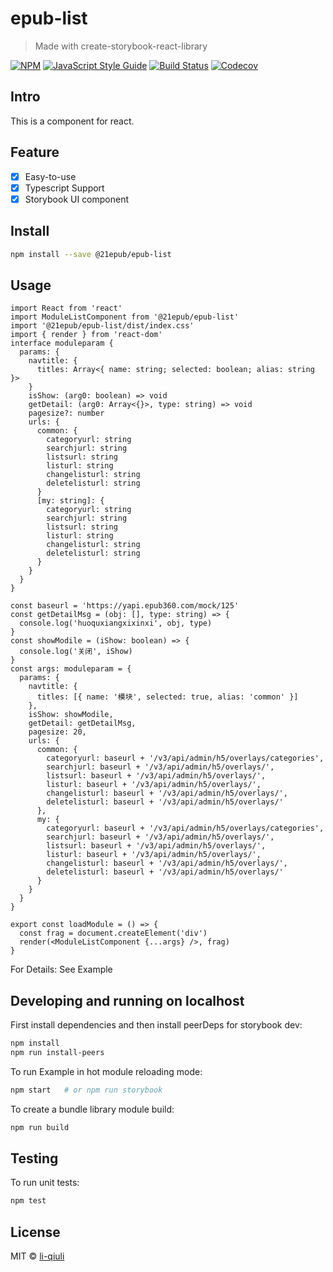 # epub-list

> Made with create-storybook-react-library

[![NPM](https://img.shields.io/npm/v/epub-list.svg)](https://www.npmjs.com/package/epub-list) [![JavaScript Style Guide](https://img.shields.io/badge/code_style-standard-brightgreen.svg)](https://standardjs.com) [![Build Status](https://img.shields.io/travis/com/li-qiuli/epub-list)](https://travis-ci.com/github/li-qiuli/epub-list) [![Codecov](https://img.shields.io/codecov/c/github/li-qiuli/epub-list)](https://codecov.io/gh/li-qiuli/epub-list)

## Intro

This is a component for react.

## Feature

- [x] Easy-to-use
- [x] Typescript Support
- [x] Storybook UI component

## Install

```bash
npm install --save @21epub/epub-list
```

## Usage

```tsx
import React from 'react'
import ModuleListComponent from '@21epub/epub-list'
import '@21epub/epub-list/dist/index.css'
import { render } from 'react-dom'
interface moduleparam {
  params: {
    navtitle: {
      titles: Array<{ name: string; selected: boolean; alias: string }>
    }
    isShow: (arg0: boolean) => void
    getDetail: (arg0: Array<{}>, type: string) => void
    pagesize?: number
    urls: {
      common: {
        categoryurl: string
        searchjurl: string
        listsurl: string
        listurl: string
        changelisturl: string
        deletelisturl: string
      }
      [my: string]: {
        categoryurl: string
        searchjurl: string
        listsurl: string
        listurl: string
        changelisturl: string
        deletelisturl: string
      }
    }
  }
}

const baseurl = 'https://yapi.epub360.com/mock/125'
const getDetailMsg = (obj: [], type: string) => {
  console.log('huoquxiangxixinxi', obj, type)
}
const showModile = (iShow: boolean) => {
  console.log('关闭', iShow)
}
const args: moduleparam = {
  params: {
    navtitle: {
      titles: [{ name: '模块', selected: true, alias: 'common' }]
    },
    isShow: showModile,
    getDetail: getDetailMsg,
    pagesize: 20,
    urls: {
      common: {
        categoryurl: baseurl + '/v3/api/admin/h5/overlays/categories',
        searchjurl: baseurl + '/v3/api/admin/h5/overlays/',
        listsurl: baseurl + '/v3/api/admin/h5/overlays/',
        listurl: baseurl + '/v3/api/admin/h5/overlays/',
        changelisturl: baseurl + '/v3/api/admin/h5/overlays/',
        deletelisturl: baseurl + '/v3/api/admin/h5/overlays/'
      },
      my: {
        categoryurl: baseurl + '/v3/api/admin/h5/overlays/categories',
        searchjurl: baseurl + '/v3/api/admin/h5/overlays/',
        listsurl: baseurl + '/v3/api/admin/h5/overlays/',
        listurl: baseurl + '/v3/api/admin/h5/overlays/',
        changelisturl: baseurl + '/v3/api/admin/h5/overlays/',
        deletelisturl: baseurl + '/v3/api/admin/h5/overlays/'
      }
    }
  }
}

export const loadModule = () => {
  const frag = document.createElement('div')
  render(<ModuleListComponent {...args} />, frag)
}
```

For Details: See Example

## Developing and running on localhost

First install dependencies and then install peerDeps for storybook dev:

```sh
npm install
npm run install-peers
```

To run Example in hot module reloading mode:

```sh
npm start   # or npm run storybook
```

To create a bundle library module build:

```sh
npm run build
```

## Testing

To run unit tests:

```sh
npm test
```

## License

MIT © [li-qiuli](https://github.com/li-qiuli)
